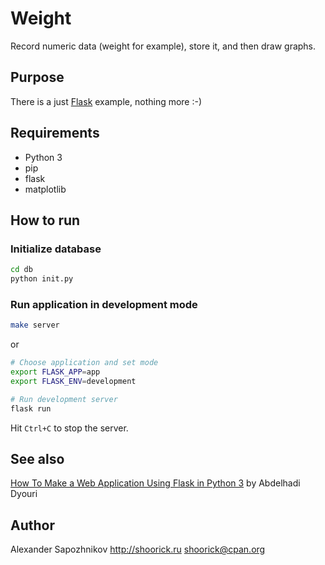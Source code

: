 Weight
======

Record numeric data (weight for example), store it, and then draw graphs.

Purpose
-------

There is a just [Flask](https://flask.palletsprojects.com/) example, nothing more :-)

Requirements
------------

* Python 3
* pip
* flask
* matplotlib

How to run
----------

### Initialize database

```bash
cd db
python init.py
```

### Run application in development mode

```bash
make server
```
or
```bash
# Choose application and set mode
export FLASK_APP=app
export FLASK_ENV=development

# Run development server
flask run
```
Hit `Ctrl+C` to stop the server.

See also
--------

[How To Make a Web Application Using Flask in Python 3](https://www.digitalocean.com/community/tutorials/how-to-make-a-web-application-using-flask-in-python-3) by Abdelhadi Dyouri


Author
------

Alexander Sapozhnikov
http://shoorick.ru
<shoorick@cpan.org>
